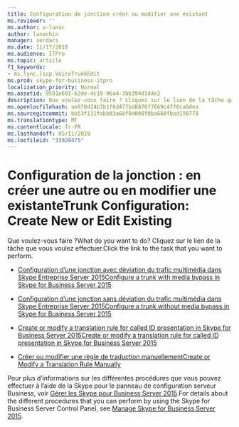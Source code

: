 ```yaml
---
title: Configuration de jonction créer ou modifier une existant
ms.reviewer: ''
ms.author: v-lanac
author: lanachin
manager: serdars
ms.date: 11/17/2018
ms.audience: ITPro
ms.topic: article
f1_keywords:
- ms.lync.lscp.VoiceTrunkEdit
ms.prod: skype-for-business-itpro
localization_priority: Normal
ms.assetid: 9591e691-63de-4c19-96a4-3bb394d1d4e2
description: Que voulez-vous faire ? Cliquez sur le lien de la tâche que vous voulez effectuer.
ms.openlocfilehash: ae070d24b7b1f6d47fbd8876f7669c47f0ca8dea
ms.sourcegitcommit: bb53f131fabb03a66f0d000f8ba668fbad190778
ms.translationtype: MT
ms.contentlocale: fr-FR
ms.lasthandoff: 05/11/2019
ms.locfileid: "33929475"
---
```

# <a name="trunk-configuration-create-new-or-edit-existing"></a><span data-ttu-id="4a8d4-104">Configuration de la jonction : en créer une autre ou en modifier une existante</span><span class="sxs-lookup"><span data-stu-id="4a8d4-104">Trunk Configuration: Create New or Edit Existing</span></span>

<span data-ttu-id="4a8d4-105">Que voulez-vous faire ?</span><span class="sxs-lookup"><span data-stu-id="4a8d4-105">What do you want to do?</span></span> <span data-ttu-id="4a8d4-106">Cliquez sur le lien de la tâche que vous voulez effectuer.</span><span class="sxs-lookup"><span data-stu-id="4a8d4-106">Click the link to the task that you want to perform.</span></span>

- [<span data-ttu-id="4a8d4-107">Configuration d’une jonction avec déviation du trafic multimédia dans Skype Entreprise Server 2015</span><span class="sxs-lookup"><span data-stu-id="4a8d4-107">Configure a trunk with media bypass in Skype for Business Server 2015</span></span>](../../deploy/deploy-enterprise-voice/configure-trunk-with-media-bypass.md)

- [<span data-ttu-id="4a8d4-108">Configuration d’une jonction sans déviation du trafic multimédia dans Skype Entreprise Server 2015</span><span class="sxs-lookup"><span data-stu-id="4a8d4-108">Configure a trunk without media bypass in Skype for Business Server 2015</span></span>](../../deploy/deploy-enterprise-voice/configure-trunk-without-media-bypass.md)

- [<span data-ttu-id="4a8d4-109">Create or modify a translation rule for called ID presentation in Skype for Business Server 2015</span><span class="sxs-lookup"><span data-stu-id="4a8d4-109">Create or modify a translation rule for called ID presentation in Skype for Business Server 2015</span></span>](../../deploy/deploy-enterprise-voice/called-id-presentation-rules.md)

- [<span data-ttu-id="4a8d4-110">Créer ou modifier une règle de traduction manuellement</span><span class="sxs-lookup"><span data-stu-id="4a8d4-110">Create or Modify a Translation Rule Manually</span></span>](https://technet.microsoft.com/library/049d1db3-af58-48c5-be89-52e1d068a4bd.aspx)

<span data-ttu-id="4a8d4-111">Pour plus d’informations sur les différentes procédures que vous pouvez effectuer à l’aide de la Skype pour le panneau de configuration serveur Business, voir [Gérer les Skype pour Business Server 2015](../../manage/manage.md).</span><span class="sxs-lookup"><span data-stu-id="4a8d4-111">For details about the different procedures that you can perform by using the Skype for Business Server Control Panel, see [Manage Skype for Business Server 2015](../../manage/manage.md).</span></span>

